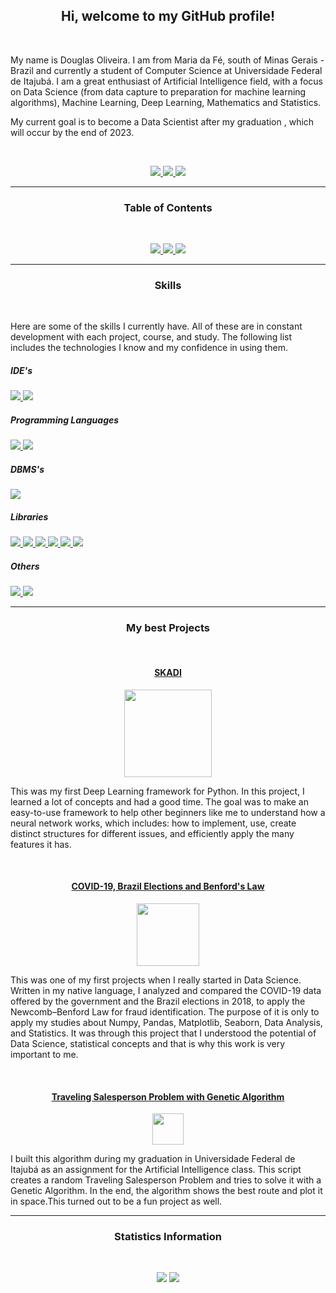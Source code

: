 <h2 align="center">Hi, welcome to my GitHub profile!</h2>
<br>
<p> 
  My name is Douglas Oliveira. I am from Maria da Fé, south of Minas Gerais - Brazil and currently a student of Computer Science at Universidade Federal de Itajubá. I am a great enthusiast of Artificial Intelligence field, with a focus on Data Science (from data capture to preparation for machine learning algorithms), Machine Learning, Deep Learning, Mathematics and Statistics. 

  My current goal is to become a Data Scientist after my graduation , which will occur by the end of 2023. 
</p>
<br>
<p align="center">
  <a href="mailto:dellonath@gmail.com?
    subject=MessageTitle&amp;
    body=Message Content">
    <img src="https://img.shields.io/static/v1?label=Gmail&message=dellonath@gmail.com&color=EA4335&style=for-the-badge&logo=Gmail">
  </a>
  <a href="https://www.linkedin.com/in/douglas-oliveira-5b36201b2/">
    <img src="https://img.shields.io/static/v1?label=LinkedIn&message=Douglas%20Oliveira&color=0077B5&style=for-the-badge&logo=LinkedIn">
  </a>
  <a href="https://www.facebook.com/dellonath/">
    <img src="https://img.shields.io/static/v1?label=Facebook&message=Douglas%20Oliveira&color=1877F2&style=for-the-badge&logo=Facebook">
  </a>
</p>

_________________________________________________________________________________________________________________________________________________________________

<h3 align="center">Table of Contents</h3>
<br>
<p align="center">
 <a href="#Skills">
   <img src="https://img.shields.io/badge/Skills-grey?style=for-the-badge">
 </a>
 <a href="#My-best-projects">
   <img src="https://img.shields.io/badge/My%20best%20projects-grey?style=for-the-badge">
 </a>
 <a href="#Statistics-Informations">
   <img src="https://img.shields.io/badge/Statistics%20Informations-grey?style=for-the-badge">
 </a> 
</p>

_________________________________________________________________________________________________________________________________________________________________

<a name="Skills"/>
<h3 align="center">Skills</h3>
<br>
<p> 
  Here are some of the skills I currently have. All of these are in constant development with each project, course, and study. The following list includes the technologies I know and my confidence in using them.<br>
  <h5>IDE's</h5>
    <a href="https://jupyter.org/">
     <img src="https://img.shields.io/static/v1?label=Jupyter%20Notebook&message=95%&color=107C10&style=for-the-badge&logo=Jupyter"/>
    </a>
    <a href="https://code.visualstudio.com/">
     <img src="https://img.shields.io/static/v1?label=Visual%20Studio%20Code&message=90%&color=107C10&style=for-the-badge&logo=Visual-Studio-Code"/>
    </a>
  <h5>Programming Languages</h5>
    <a href="https://www.python.org/">
     <img src="https://img.shields.io/static/v1?label=Python&message=95%&color=107C10&style=for-the-badge&logo=Python"/>
    </a>
    <a href="https://en.wikipedia.org/wiki/C_(programming_language)">
     <img src="https://img.shields.io/static/v1?label=C&message=70%&color=A8B9CC&style=for-the-badge&logo=C"/>
    </a>
  <h5>DBMS's</h5>
    <a href="https://www.postgresql.org/">
     <img src="https://img.shields.io/static/v1?label=PostgreSQL&message=65%&color=A8B9CC&style=for-the-badge&logo=PostgreSQL"/>
    </a>
  <h5>Libraries</h5>
    <a href="https://numpy.org/">
     <img src="https://img.shields.io/static/v1?label=Numpy&message=90%&color=107C10&style=for-the-badge&logo=Numpy"/>
    </a>
    <a href="https://pandas.pydata.org/">
     <img src="https://img.shields.io/static/v1?label=Pandas&message=85%&color=107C10&style=for-the-badge&logo=pandas"/>
    </a>
    <a href="https://matplotlib.org/">
     <img src="https://img.shields.io/static/v1?label=Matplotlib&message=85%&color=107C10&style=for-the-badge&logo=Semantic-Web"/>
    </a>
    <a href="https://seaborn.pydata.org/">
     <img src="https://img.shields.io/static/v1?label=Seaborn&message=85%&color=107C10&style=for-the-badge&logo=Sketchfab"/>
    </a>
    <a href="https://scikit-learn.org/stable/">
     <img src="https://img.shields.io/static/v1?label=Scikit-Learn&message=80%&color=107C10&style=for-the-badge&logo=scikit-learn"/>
    </a>
    <a href="https://keras.io/">
     <img src="https://img.shields.io/static/v1?label=Keras&message=50%&color=FF7139&style=for-the-badge&logo=Keras"/>
    </a>
  <h5>Others</h5>
    <a href="https://en.wikipedia.org/wiki/HTML5">
     <img src="https://img.shields.io/static/v1?label=HTML5&message=50%&color=FF7139&style=for-the-badge&logo=HTML5"/>
    </a>
    <a href="https://pt.wikipedia.org/wiki/CSS3">
     <img src="https://img.shields.io/static/v1?label=CSS3&message=30%&color=FF7139&style=for-the-badge&logo=CSS3"/>
    </a>
</p>

_________________________________________________________________________________________________________________________________________________________________

<a name="My-best-projects"/>
<h3 align="center">My best Projects</h3>

<br>

<a href="https://github.com/Dellonath/SKADI"><h4 align="center">SKADI</h4></a>

<p align="center">
  <a href="https://github.com/Dellonath/SKADI">
    <img width = 140 src="https://user-images.githubusercontent.com/56659549/106782675-342d2c00-6629-11eb-96a7-ca0096278de9.png">
  </a>
</p>

<p>
  This was my first Deep Learning framework for Python. In this project, I learned a lot of concepts and had a good time. The goal was to make an easy-to-use framework to help other beginners like me to understand how a neural network works, which includes: how to implement, use, create distinct structures for different issues, and efficiently apply the many features it has. 
</p>

<br>

<a href="https://github.com/Dellonath/COVID-19_eleicoes2018_lei_de_Benford"> <h4 align="center">COVID-19, Brazil Elections and Benford's Law</h4> </a>

<p align="center">
  <a href="https://github.com/Dellonath/COVID-19_eleicoes2018_lei_de_Benford">
    <img width = 100 src="https://user-images.githubusercontent.com/56659549/107123605-32f43d00-687d-11eb-85f2-31ec104f69e9.png">
  </a>
</p>

<p>
  This was one of my first projects when I really started in Data Science. Written in my native language, I analyzed and compared the COVID-19 data offered by the government and the Brazil elections in 2018, to apply the Newcomb–Benford Law for fraud identification. The purpose of it is only to apply my studies about Numpy,   Pandas, Matplotlib, Seaborn, Data Analysis, and Statistics. It was through this project that I understood the potential of Data Science, statistical concepts and that is why this work is very important to me.
</p>

<br>

<a href="https://github.com/Dellonath/traveling_salesperson_problem"> <h4 align="center">Traveling Salesperson Problem with Genetic Algorithm</h4> </a>

<p align="center">
  <a href="Traveling Salesperson Problem">
    <img width = 50 src="https://user-images.githubusercontent.com/56659549/107124374-57064d00-6882-11eb-9f04-7cbd364c33ea.png">
  </a>
</p>

<p>
  I built this algorithm during my graduation in Universidade Federal de Itajubá as an assignment for the Artificial Intelligence class. This script creates a random Traveling Salesperson Problem and tries to solve it with a Genetic Algorithm. In the end, the algorithm shows the best route and plot it in space.This turned out to be a fun project as well.

</p>

_________________________________________________________________________________________________________________________________________________________________
<a name="Statistics-Information"/>
<h3 align="center">Statistics Information</h3>

<br>
<p align="center">
  <img src="https://github-readme-stats.vercel.app/api/top-langs/?username=Dellonath&theme=gotham">
  <img src="https://github-readme-stats.vercel.app/api?username=Dellonath&show_icons=true&include_all_commits=true&theme=gotham">
</p>

